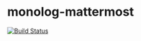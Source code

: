 # monolog-mattermost

[![Build Status](https://travis-ci.org/nikonm/monolog-mattermost.svg?branch=master)](https://travis-ci.org/nikonm/monolog-mattermost)


